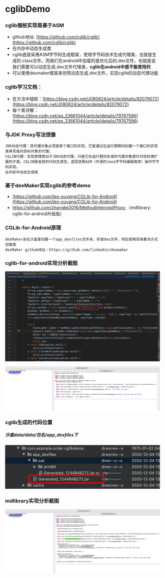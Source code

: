 # cglibDemo
### cglib插桩实现是基于ASM
- github地址: [https://github.com/cglib/cglib](https://github.com/cglib/cglib)
- 在内存中动态生成类
- cglib底层采用ASM字节码生成框架，使用字节码技术生成代理类，也就是生成的.class文件，而我们在android中加载的是优化后的.dex文件，也就是说我们需要可以动态生成.dex文件代理类，**cglib在android中是不能使用的**
- 可以使用dexmaker框架来仿照动态生成.dex文件，实现cglib的动态代理功能
### cglib学习文档：

- 在方法中插桩：[https://blog.csdn.net/J080624/article/details/82079072](https://blog.csdn.net/J080624/article/details/82079072)
- 每个类详解：[https://blog.csdn.net/qq_33661044/article/details/79767596](https://blog.csdn.net/qq_33661044/article/details/79767596)

### 与JDK Proxy写法很像
```
JDK动态代理：其代理对象必须是某个接口的实现，它是通过在运行期期间创建一个接口的实现类来完成对目标对象的代理。
CGLIB代理：实现原理类似于JDK动态代理，只是它在运行期间生成的代理对象是针对目标类扩展的子类。CGLIB是高效的代码生成包，底层依靠ASM（开源的Java字节码编辑类库）操作字节码实现。
在内存中动态生成类
```

### 基于dexMaker实现cglib的参考demo

- [https://github.com/leo-ouyang/CGLib-for-Android](https://github.com/leo-ouyang/CGLib-for-Android)
- [https://github.com/zhangke3016/MethodInterceptProxy ](https://github.com/zhangke3016/MethodInterceptProxy)  （mdlibrary: cglib-for-android升级版）

### CGLib-for-Android原理

```
dexMaker会在沙盒里创建一个app_dexfiles文件夹，存放dex文件，然后使用双亲委派方式加载类
dexMaker github地址：https://github.com/linkedin/dexmaker
```
### cglib-for-android实现分析截图
![avatar](https://raw.githubusercontent.com/liuhangb/cglibDemo/master/image/cglib-for-android%E4%BB%A3%E7%A0%81%E5%AE%9E%E7%8E%B0.png)

![avatar](https://raw.githubusercontent.com/liuhangb/cglibDemo/master/image/cglib-for-android%E7%94%9F%E6%88%90%E7%9A%84%E4%BB%A3%E7%A0%81.png)

### cglib生成的代码位置
##### 沙盒data/data/包名/app_dexfiles下
![avatar](https://github.com/liuhangb/cglibDemo/blob/master/image/cglib%E7%94%9F%E6%88%90%E7%9A%84dex%E6%96%87%E4%BB%B6.png?raw=true)
### mdlibrary实现分析截图
![avatar](https://github.com/liuhangb/cglibDemo/blob/master/image/mdlibrary%E7%94%9F%E6%88%90%E7%9A%84%E4%BB%A3%E7%A0%81.png?raw=true)
